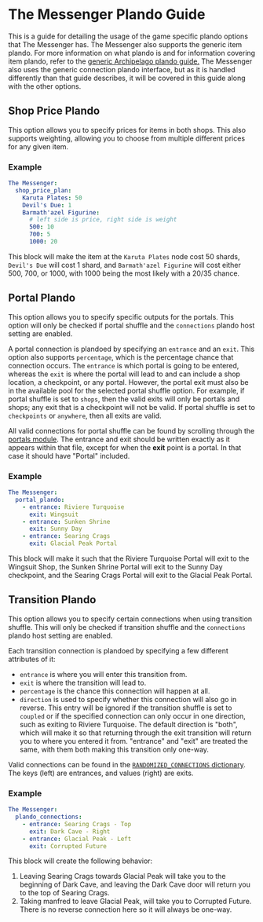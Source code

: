 # The Messenger Plando Guide

This is a guide for detailing the usage of the game specific plando options that The Messenger has. The Messenger also
supports the generic item plando. For more information on what plando is and for information covering item plando, refer
to the [generic Archipelago plando guide.](/tutorial/Archipelago/plando/en) The Messenger also uses the generic
connection plando interface, but as it is handled differently than that guide describes, it will be covered in this
guide along with the other options.

## Shop Price Plando

This option allows you to specify prices for items in both shops. This also supports weighting, allowing you to choose
from multiple different prices for any given item.

### Example

```yaml
The Messenger:
  shop_price_plan:
    Karuta Plates: 50
    Devil's Due: 1
    Barmath'azel Figurine:
      # left side is price, right side is weight
      500: 10
      700: 5
      1000: 20
```

This block will make the item at the `Karuta Plates` node cost 50 shards, `Devil's Due` will cost 1 shard, and
`Barmath'azel Figurine` will cost either 500, 700, or 1000, with 1000 being the most likely with a 20/35 chance.

## Portal Plando

This option allows you to specify specific outputs for the portals. This option will only be checked if portal shuffle
and the `connections` plando host setting are enabled.

A portal connection is plandoed by specifying an `entrance` and an `exit`. This option also supports `percentage`, which
is the percentage chance that connection occurs. The `entrance` is which portal is going to be entered, whereas the
`exit` is where the portal will lead to and can include a shop location, a checkpoint, or any portal. However, the
portal exit must also be in the available pool for the selected portal shuffle option. For example, if portal shuffle is
set to `shops`, then the valid exits will only be portals and shops; any exit that is a checkpoint will not be valid. If
portal shuffle is set to `checkpoints` or `anywhere`, then all exits are valid.

All valid connections for portal shuffle can be found by scrolling through the [portals module](https://github.com/ArchipelagoMW/Archipelago/blob/main/worlds/messenger/portals.py#L12).
The entrance and exit should be written exactly as it appears within that file, except for when the **exit** point is a
portal. In that case it should have "Portal" included.

### Example

```yaml
The Messenger:
  portal_plando:
    - entrance: Riviere Turquoise
      exit: Wingsuit
    - entrance: Sunken Shrine
      exit: Sunny Day
    - entrance: Searing Crags
      exit: Glacial Peak Portal
```

This block will make it such that the Riviere Turquoise Portal will exit to the Wingsuit Shop, the Sunken Shrine Portal
will exit to the Sunny Day checkpoint, and the Searing Crags Portal will exit to the Glacial Peak Portal.

## Transition Plando

This option allows you to specify certain connections when using transition shuffle. This will only be checked if
transition shuffle and the `connections` plando host setting are enabled. 

Each transition connection is plandoed by specifying a few different attributes of it:

* `entrance` is where you will enter this transition from.
* `exit` is where the transition will lead to.
* `percentage` is the chance this connection will happen at all.
* `direction` is used to specify whether this connection will also go in reverse. This entry will be ignored if the
  transition shuffle is set to `coupled` or if the specified connection can only occur in one direction, such as exiting
  to Riviere Turquoise. The default direction is "both", which will make it so that returning through the exit
  transition will return you to where you entered it from. "entrance" and "exit" are treated the same, with them both
  making this transition only one-way.

Valid connections can be found in the [`RANDOMIZED_CONNECTIONS` dictionary](https://github.com/ArchipelagoMW/Archipelago/blob/main/worlds/messenger/connections.py#L640).
The keys (left) are entrances, and values (right) are exits.

### Example

```yaml
The Messenger:
  plando_connections:
    - entrance: Searing Crags - Top
      exit: Dark Cave - Right
    - entrance: Glacial Peak - Left
      exit: Corrupted Future
```

This block will create the following behavior:
1. Leaving Searing Crags towards Glacial Peak will take you to the beginning of Dark Cave, and leaving the Dark Cave
   door will return you to the top of Searing Crags.
2. Taking manfred to leave Glacial Peak, will take you to Corrupted Future. There is no reverse connection here so it
   will always be one-way.

